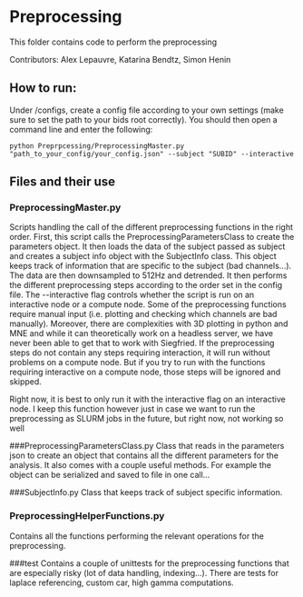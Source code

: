 # Preprocessing
This folder contains code to perform the preprocessing

Contributors: Alex Lepauvre, Katarina Bendtz, Simon Henin

## How to run:
Under /configs, create a config file according to your own settings (make sure to set the path to your 
bids root correctly). You should then open a command line and enter the following:
```
python Preprpcessing/PreprocessingMaster.py "path_to_your_config/your_config.json" --subject "SUBID" --interactive
```

## Files and their use

### PreprocessingMaster.py
Scripts handling the call of the different preprocessing functions in the right order. First, this script calls
the PreprocessingParametersClass to create the parameters object. It then loads the data of the subject passed
as subject and creates a subject info object with the SubjectInfo class. This object keeps track of information that
are specific to the subject (bad channels...). The data are then downsampled to 512Hz and detrended.
It then performs the different preprocessing steps according to the order set in the config file. 
The --interactive flag controls whether the script is run on an interactive node or a compute node. Some of the 
preprocessing functions require manual input (i.e. plotting and checking which channels are bad manually). Moreover,
there are complexities with 3D plotting in python and MNE and while it can theoretically work on a headless server, we
have never been able to get that to work with Siegfried. If the preprocessing steps do not contain any steps requiring
interaction, it will run without problems on a compute node. But if you try to run with the functions requiring 
interactive on a compute node, those steps will be ignored and skipped. 

Right now, it is best to only run it with the interactive flag on an interactive node. I keep this function however just
in case we want to run the preprocessing as SLURM jobs in the future, but right now, not working so well

###PreprocessingParametersClass.py
Class that reads in the parameters json to create an object that contains all the different parameters for the analysis.
It also comes with a couple useful methods. For example the object can be serialized and saved to file in one call...

###SubjectInfo.py
Class that keeps track of subject specific information. 

### PreprocessingHelperFunctions.py
Contains all the functions performing the relevant operations for the preprocessing. 

###test
Contains a couple of unittests for the preprocessing functions that are especially risky (lot of data handling, 
indexing...). There are tests for laplace referencing, custom car, high gamma computations.



